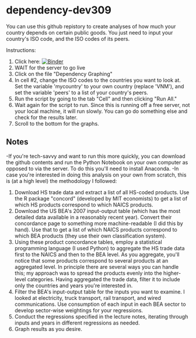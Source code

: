 # dependency-dev309

You can use this github repistory to create analyses of how much your country depends on certain public goods. You just need to input your country's ISO code, and the ISO codes of its peers.

Instructions:

1. Click here:
[![Binder](https://mybinder.org/badge.svg)](https://mybinder.org/v2/gh/eric-protzer/dependency-dev309/master)
2. WAIT for the server to go live
3. Click on the file "Dependency Graphing"
4. In cell #2, change the ISO codes to the countries you want to look at. Set the variable 'mycountry' to your own country (replace 'VNM'), and set the variable 'peers' to a list of your country's peers. 
5. Run the script by going to the tab "Cell" and then clicking "Run All." 
6. Wait again for the script to run. Since this is running off a free server, not your local machine, it will run slowly. You can go do something else and check for the results later. 
7. Scroll to the bottom for the graphs. 

## Notes
-If you're tech-savvy and want to run this more quickly, you can download the github contents and run the Python Notebook on your own computer as opposed to via the server. To do this you'll need to install Anaconda.
-In case you're interested in doing this analysis on your own from scratch, this is (at a high level) the methodology I followed:
1) Download HS trade data and extract a list of all HS-coded products. Use the R package "concord" (developed by MIT economists) to get a list of which HS products correspond to which NAICS products. 
2) Download the US BEA's 2007 input-output table (which has the most detailed data available in a reasonably recent year). Convert their concordance page to something more machine-readable (I did this by hand). Use that to get a list of which NAICS products correspond to which BEA products (they use their own classification system). 
3) Using these product concordance tables, employ a statistical programming language (I used Python) to aggregate the HS trade data first to the NAICS and then to the BEA level. As you aggregate, you'll notice that some products correspond to several products at an aggregated level. In principle there are several ways you can handle this; my approach was to spread the products evenly into the higher-level categories. Having aggregated the trade data, filter it to include only the countries and years you're interested in. 
4) Filter the BEA's input-output table for the inputs you want to examine. I looked at electricity, truck transport, rail transport, and wired communications. Use consumption of each input in each BEA sector to develop sector-wise weightings for your regressions. 
5) Conduct the regressions specified in the lecture notes, iterating through inputs and years in different regressions as needed. 
6) Graph results as you desire. 
